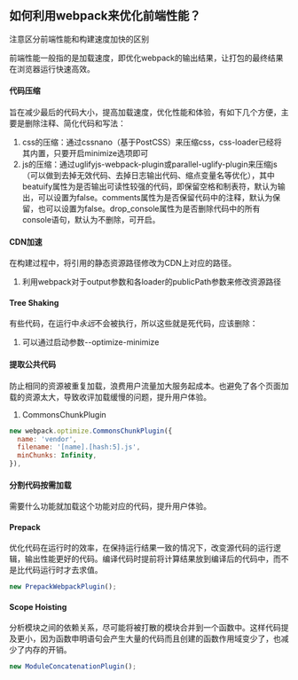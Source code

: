 ## 如何利用webpack来优化前端性能？

注意区分前端性能和构建速度加快的区别

前端性能一般指的是加载速度，即优化webpack的输出结果，让打包的最终结果在浏览器运行快速高效。

#### 代码压缩

旨在减少最后的代码大小，提高加载速度，优化性能和体验，有如下几个方便，主要是删除注释、简化代码和写法：

1. css的压缩：通过cssnano（基于PostCSS）来压缩css，css-loader已经将其内置，只要开启minimize选项即可
2. js的压缩：通过uglifyjs-webpack-plugin或parallel-uglify-plugin来压缩js（可以做到去掉无效代码、去掉日志输出代码、缩点变量名等优化），其中beatuify属性为是否输出可读性较强的代码，即保留空格和制表符，默认为输出，可以设置为false。comments属性为是否保留代码中的注释，默认为保留，也可以设置为false。drop_console属性为是否删除代码中的所有console语句，默认为不删除，可开启。

#### CDN加速

在构建过程中，将引用的静态资源路径修改为CDN上对应的路径。

1. 利用webpack对于output参数和各loader的publicPath参数来修改资源路径

#### Tree Shaking

有些代码，在运行中*永远*不会被执行，所以这些就是死代码，应该删除：

1. 可以通过启动参数--optimize-minimize

#### 提取公共代码

防止相同的资源被重复加载，浪费用户流量加大服务起成本。也避免了各个页面加载的资源太大，导致收评加载缓慢的问题，提升用户体验。

1. CommonsChunkPlugin

```javascript
new webpack.optimize.CommonsChunkPlugin({
  name: 'vendor',
  filename: '[name].[hash:5].js',
  minChunks: Infinity,
}),
```

#### 分割代码按需加载

需要什么功能就加载这个功能对应的代码，提升用户体验。

#### Prepack

优化代码在运行时的效率，在保持运行结果一致的情况下，改变源代码的运行逻辑，输出性能更好的代码。编译代码时提前将计算结果放到编译后的代码中，而不是比代码运行时才去求值。

```javascript
new PrepackWebpackPlugin();
```

#### Scope Hoisting

分析模块之间的依赖关系，尽可能将被打散的模块合并到一个函数中。这样代码提及更小，因为函数申明语句会产生大量的代码而且创建的函数作用域变少了，也减少了内存的开销。

```javascript
new ModuleConcatenationPlugin();
```